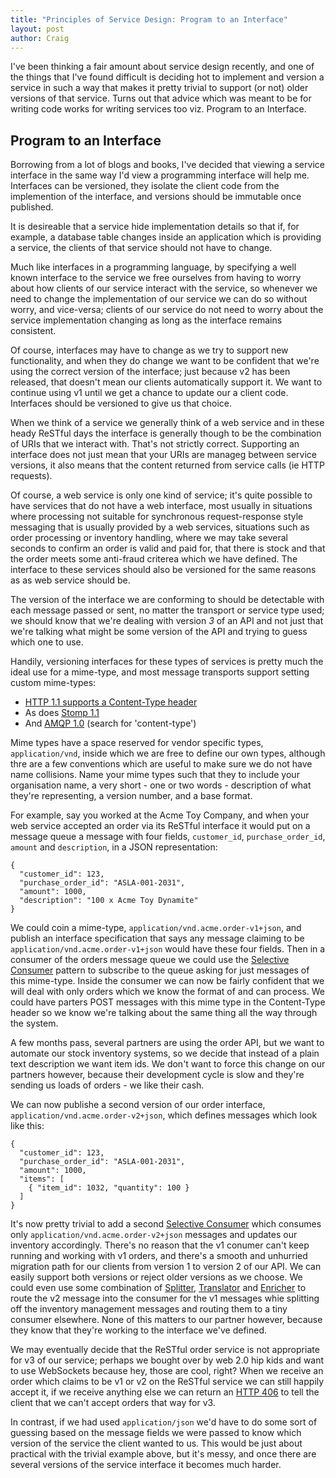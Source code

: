 ```yaml
---
title: "Principles of Service Design: Program to an Interface"
layout: post
author: Craig
---
```


I've been thinking a fair amount about service design recently, and one of the
things that I've found difficult is deciding hot to implement and version a
service in such a way that makes it pretty trivial to support (or not) older
versions of that service. Turns out that advice which was meant to be for
writing code works for writing services too viz. Program to an Interface.

## Program to an Interface

Borrowing from a lot of blogs and books, I've decided that viewing a service
interface in the same way I'd view a programming interface will help me.
Interfaces can be versioned, they isolate the client code from the
implemention of the interface, and versions should be immutable once
published.

It is desireable that a service hide implementation details so that if, for
example, a database table changes inside an application which is providing a
service, the clients of that service should not have to change.

Much like interfaces in a programming language, by specifying a well known
interface to the service we free ourselves from having to worry about how
clients of our service interact with the service, so whenever we need to
change the implementation of our service we can do so without worry, and
vice-versa; clients of our service do not need to worry about the service
implementation changing as long as the interface remains consistent.

Of course, interfaces may have to change as we try to support new
functionality, and when they do change we want to be confident that we're
using the correct version of the interface; just because v2 has been
released, that doesn't mean our clients automatically support it. We want to
continue using v1 until we get a chance to update our a client code.
Interfaces should be versioned to give us that choice.

When we think of a service we generally think of a web service and in these
heady ReSTful days the interface is generally though to be the combination of
URIs that we interact with. That's not strictly correct. Supporting an
interface does not just mean that your URIs are manageg between service
versions, it also means that the content returned from service calls (ie
HTTP requests).

Of course, a web service is only one kind of service; it's quite possible to
have services that do not have a web interface, most usually in situations
where processing not suitable for synchronous request-response style messaging
that is usually provided by a web services, situations such as order
processing or inventory handling, where we may take several seconds to confirm
an order is valid and paid for, that there is stock and that the order meets
some anti-fraud criterea which we have defined. The interface to these
services should also be versioned for the same reasons as as web service
should be.

The version of the interface we are conforming to should be detectable with
each message passed or sent, no matter the transport or service type used; we
should know that we're dealing with version *3* of an API and not just that
we're talking what might be some version of the API and trying to guess which
one to use.

Handily, versioning interfaces for these types of services is pretty much the
ideal use for a mime-type, and most message transports support setting custom
mime-types:

* [HTTP 1.1 supports a Content-Type header][0]
* As does [Stomp 1.1][1]
* And [AMQP 1.0][2] (search for 'content-type')

Mime types have a space reserved for vendor specific types, `application/vnd`,
inside which we are free to define our own types, although thre are a few
conventions which are useful to make sure we do not have name collisions.
Name your mime types such that they to include your organisation name, a very
short - one or two words - description of what they're representing, a version
number, and a base format.

For example, say you worked at the Acme Toy Company, and when your web service
accepted an order via its ReSTful interface it would put on a message queue a
message with four fields, `customer_id`, `purchase_order_id`, `amount` and
`description`, in a JSON representation:

    {
      "customer_id": 123,
      "purchase_order_id": "ASLA-001-2031",
      "amount": 1000,
      "description": "100 x Acme Toy Dynamite"
    }

We could coin a mime-type, `application/vnd.acme.order-v1+json`, and publish
an interface specification that says any message claiming to be
`application/vnd.acme.order-v1+json` would have these four fields. Then in a
consumer of the orders message queue we could use the [Selective Consumer][3]
pattern to subscribe to the queue asking for just messages of this mime-type.
Inside the consumer we can now be fairly confident that we will deal with only
orders which we know the format of and can process. We could have parters POST
messages with this mime type in the Content-Type header so we know we're
talking about the same thing all the way through the system.

A few months pass, several partners are using the order API, but we want to
automate our stock inventory systems, so we decide that instead of a plain
text description we want item ids. We don't want to force this change on our
partners however, because their development cycle is slow and they're sending
us loads of orders - we like their cash.

We can now publishe a second version of our order interface,
`application/vnd.acme.order-v2+json`, which defines messages which look like
this:

    {
      "customer_id": 123,
      "purchase_order_id": "ASLA-001-2031",
      "amount": 1000,
      "items": [
        { "item_id": 1032, "quantity": 100 }
      ]
    }

It's now pretty trivial to add a second [Selective Consumer][3] which consumes
only `application/vnd.acme.order-v2+json` messages and updates our inventory
accordingly. There's no reason that the v1 conumer can't keep running and
working with v1 orders, and there's a smooth and unhurried migration path for
our clients from version 1 to version 2 of our API. We can easily support both
versions or reject older versions as we choose. We could even use some
combination of [Splitter][4], [Translator][5] and [Enricher][6] to route the
v2 message into the consumer for the v1 messages whie splitting off the
inventory management messages and routing them to a tiny consumer elsewhere.
None of this matters to our partner however, because they know that they're
working to the interface we've defined.

We may eventually decide that the ReSTful order service is not appropriate for
v3 of our service; perhaps we bought over by web 2.0 hip kids and want to use
WebSockets because hey, those are cool, right? When we receive an order which
claims to be v1 or v2 on the ReSTful service we can still happily accept it,
if we receive anything else we can return an [HTTP 406][7] to tell the client
that we can't accept orders that way for v3.

In contrast, if we had used `application/json` we'd have to do some sort of
guessing based on the message fields we were passed to know which version of
the service the client wanted to us. This would be just about practical with
the trivial example above, but it's messy, and once there are several versions
of the service interface it becomes much harder.

[0]: http://www.w3.org/Protocols/rfc2616/rfc2616-sec14.html#sec14.17
[1]: http://stomp.github.com/stomp-specification-1.1.html#Header_content-type
[2]: http://www.amqp.org/confluence/download/attachments/720900/amqp.pdf?version=1&modificationDate=1318011006000
[3]: http://eaipatterns.com/MessageSelector.html
[4]: http://eaipatterns.com/Sequencer.html
[5]: http://eaipatterns.com/MessageTranslator.html
[6]: http://eaipatterns.com/DataEnricher.html
[7]: http://www.w3.org/Protocols/rfc2616/rfc2616-sec10.html#sec10.4.7
